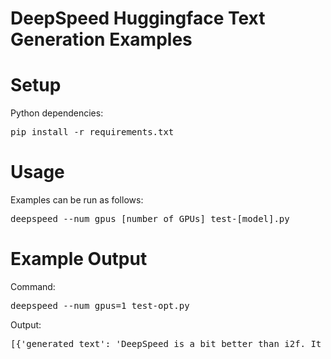 
# DeepSpeed Huggingface Text Generation Examples

# Setup
Python dependencies:
<pre>
pip install -r requirements.txt
</pre>

# Usage
Examples can be run as follows:
<pre>deepspeed --num_gpus [number of GPUs] test-[model].py</pre>

# Example Output
Command:
<pre>
deepspeed --num_gpus=1 test-opt.py
</pre>

Output:
<pre>
[{'generated_text': 'DeepSpeed is a bit better than i2f. It works and is faster than i2f'}]
</pre>
